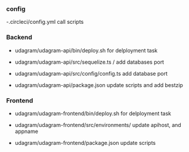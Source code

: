 ### config
-.circleci/config.yml      call scripts

### Backend
- udagram/udagram-api/bin/deploy.sh                        for delployment task

- udagram/udagram-api/src/sequelize.ts /                   add databases port

- udagram/udagram-api/src/config/config.ts                 add database port

- udagram/udagram-api/package.json                         update scripts and add bestzip 

### Frontend
- udagram/udagram-frontend/bin/deploy.sh                   for delployment task

- udagram/udagram-frontend/src/environments/               update apihost, and appname

- udagram/udagram-frontend/package.json                    update scripts
